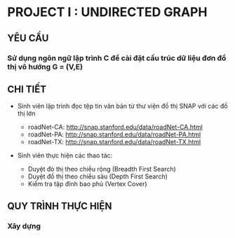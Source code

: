 # PROJECT I : UNDIRECTED GRAPH

## YÊU CẦU

### Sử dụng ngôn ngữ lập trình C để cài đặt cấu trúc dữ liệu đơn đồ thị vô hướng G = (V,E)

## CHI TIẾT
- Sinh viên lập trình đọc tệp tin văn bản từ thư viện đồ thị SNAP với các đồ thị lớn 
    + roadNet-CA: http://snap.stanford.edu/data/roadNet-CA.html
    + roadNet-PA: http://snap.stanford.edu/data/roadNet-PA.html
    + roadNet-TX: http://snap.stanford.edu/data/roadNet-TX.html

- Sinh viên thực hiện các thao tác:
    + Duyệt đò thị theo chiều rộng (Breadth First Search)
    + Duyệt đồ thị theo chiều sâu (Depth First Search)
    + Kiểm tra tập đỉnh bao phủ (Vertex Cover)

## QUY TRÌNH THỰC HIỆN 
### Xây dựng 